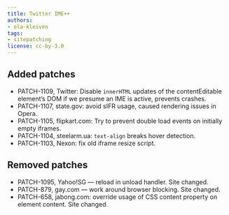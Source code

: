 ```yaml
---
title: Twitter IME++
authors:
- ola-kleiven
tags:
- sitepatching
license: cc-by-3.0
---
```


## Added patches

- PATCH-1109, Twitter: Disable `innerHTML` updates of the contentEditable element’s DOM if we presume an IME is active, prevents crashes.
- PATCH-1107, state.gov: avoid sIFR usage, caused rendering issues in Opera.
- PATCH-1105, flipkart.com: Try to prevent double load events on initially empty iframes.
- PATCH-1104, steelarm.ua: `text-align` breaks hover detection.
- PATCH-1103, Nexon: fix old iframe resize script.

## Removed patches

- PATCH-1095, Yahoo!SG — reload in unload handler. Site changed.
- PATCH-879, gay.com — work around browser blocking. Site changed.
- PATCH-658, jabong.com: override usage of CSS content property on element content. Site changed.
